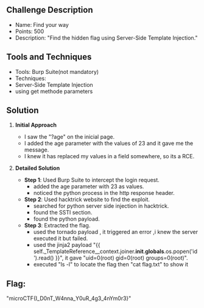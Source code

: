 ## Challenge Description

-   Name: Find your way
-   Points: 500
-   Description: "Find the hidden flag using Server-Side Template Injection."

## Tools and Techniques

-   Tools: Burp Suite(not mandatory)
-   Techniques:
- Server-Side Template Injection
- using get methode parameters

## Solution

1.  **Initial Approach**
    
    -   I saw the "?age" on the inicial page.
    -   I added the age parameter with the values of 23 and it gave me the message.
    -   I knew it has replaced my values in a field somewhere, so its a RCE.
 
2.  **Detailed Solution**
    
    -   **Step 1**: Used Burp Suite to intercept the login request.
        -   added the age parameter with 23 as values.
        -   noticed the python process in the http response header.
    -   **Step 2**: Used hacktrick website to find the exploit.
        -   searched for python server side injection in hacktrick.
        -   found the SSTI section.
        -   found the python payload.
    -   **Step 3**: Extracted the flag.
        -   used the tornado payload , it triggered an error ,i knew the server executed it but failed.
        -   used the jinja2 payload "{{ self._TemplateReference__context.joiner.__init__.__globals__.os.popen('id').read() }}", it gave "uid=0(root) gid=0(root) groups=0(root)".
        -   executed "ls -l" to locate the flag then "cat flag.txt" to show it

## Flag:
"microCTF{I_D0nT_W4nna_Y0uR_4g3_4nYm0r3}"
